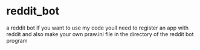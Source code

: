 # reddit_bot
a reddit bot
If you want to use my code youll need to register an app with reddit and also make your own praw.ini file in the directory of the reddit bot program
